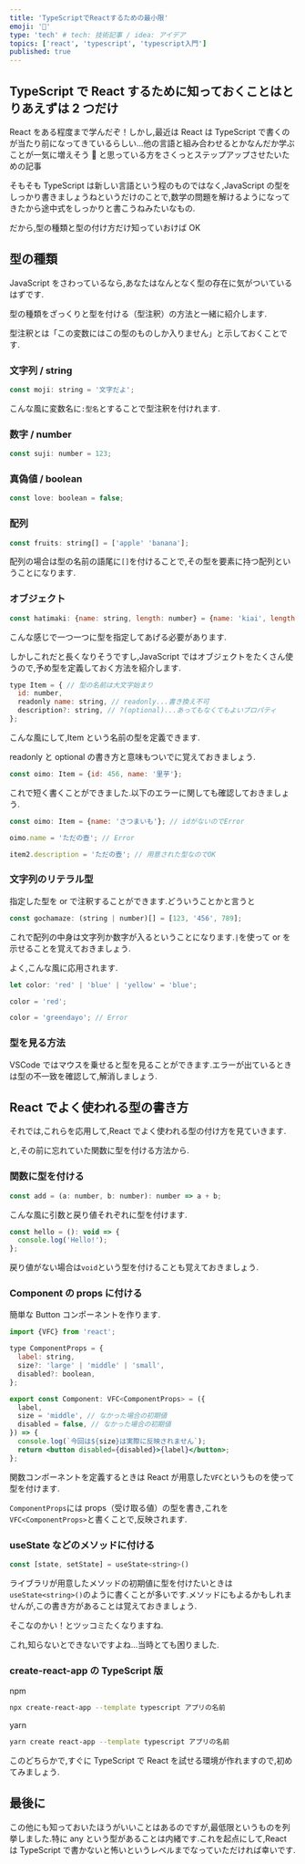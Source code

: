 ```yaml
---
title: 'TypeScriptでReactするための最小限'
emoji: '🎉'
type: 'tech' # tech: 技術記事 / idea: アイデア
topics: ['react', 'typescript', 'typescript入門']
published: true
---
```


## TypeScript で React するために知っておくことはとりあえずは 2 つだけ

React をある程度まで学んだぞ！しかし,最近は React は TypeScript で書くのが当たり前になってきているらしい...他の言語と組み合わせるとかなんだか学ぶことが一気に増えそう 🥺 と思っている方をさくっとステップアップさせたいための記事

そもそも TypeScript は新しい言語という程のものではなく,JavaScript の型をしっかり書きましょうねというだけのことで,数学の問題を解けるようになってきたから途中式をしっかりと書こうねみたいなもの.

だから,型の種類と型の付け方だけ知っていおけば OK

## 型の種類

JavaScript をさわっているなら,あなたはなんとなく型の存在に気がついているはずです.

型の種類をざっくりと型を付ける（型注釈）の方法と一緒に紹介します.

型注釈とは「この変数にはこの型のものしか入りません」と示しておくことです.

### 文字列 / string

```jsx
const moji: string = '文字だよ';
```

こんな風に変数名に`:型名`とすることで型注釈を付けれます.

### 数字 / number

```jsx
const suji: number = 123;
```

### 真偽値 / boolean

```jsx
const love: boolean = false;
```

### 配列

```jsx
const fruits: string[] = ['apple' 'banana'];
```

配列の場合は型の名前の語尾に`[]`を付けることで,その型を要素に持つ配列ということになります.

### オブジェクト

```jsx
const hatimaki: {name: string, length: number} = {name: 'kiai', length: 60};
```

こんな感じで一つ一つに型を指定してあげる必要があります.

しかしこれだと長くなりそうですし,JavaScript ではオブジェクトをたくさん使うので,予め型を定義しておく方法を紹介します.

```jsx
type Item = { // 型の名前は大文字始まり
  id: number,
  readonly name: string, // readonly...書き換え不可
  description?: string, // ?(optional)...あってもなくてもよいプロパティ
};
```

こんな風にして,Item という名前の型を定義できます.

readonly と optional の書き方と意味もついでに覚えておきましょう.

```jsx
const oimo: Item = {id: 456, name: '里芋'};
```

これで短く書くことができました.以下のエラーに関しても確認しておきましょう.

```jsx
const oimo: Item = {name: 'さつまいも'}; // idがないのでError

oimo.name = 'ただの壺'; // Error

item2.description = 'ただの壺'; // 用意された型なのでOK
```

### 文字列のリテラル型

指定した型を or で注釈することができます.どういうことかと言うと

```jsx
const gochamaze: (string | number)[] = [123, '456', 789];
```

これで配列の中身は文字列か数字が入るということになります.`|`を使って or を示せることを覚えておきましょう.

よく,こんな風に応用されます.

```jsx
let color: 'red' | 'blue' | 'yellow' = 'blue';

color = 'red';

color = 'greendayo'; // Error
```

### 型を見る方法

VSCode ではマウスを乗せると型を見ることができます.エラーが出ているときは型の不一致を確認して,解消しましょう.

## React でよく使われる型の書き方

それでは,これらを応用して,React でよく使われる型の付け方を見ていきます.

と,その前に忘れていた関数に型を付ける方法から.

### 関数に型を付ける

```jsx
const add = (a: number, b: number): number => a + b;
```

こんな風に引数と戻り値それぞれに型を付けます.

```jsx
const hello = (): void => {
  console.log('Hello!');
};
```

戻り値がない場合は`void`という型を付けることも覚えておきましょう.

### Component の props に付ける

簡単な Button コンポーネントを作ります.

```jsx
import {VFC} from 'react';

type ComponentProps = {
  label: string,
  size?: 'large' | 'middle' | 'small',
  disabled?: boolean,
};

export const Component: VFC<ComponentProps> = ({
  label,
  size = 'middle', // なかった場合の初期値
  disabled = false, // なかった場合の初期値
}) => {
  console.log(`今回は${size}は実際に反映されません`);
  return <button disabled={disabled}>{label}</button>;
};
```

関数コンポーネントを定義するときは React が用意した`VFC`というものを使って型を付けます.

`ComponentProps`には props（受け取る値）の型を書き,これを `VFC<ComponentProps>`と書くことで,反映されます.

### useState などのメソッドに付ける

```jsx
const [state, setState] = useState<string>()
```

ライブラリが用意したメソッドの初期値に型を付けたいときは`useState<string>()`のように書くことが多いです.メソッドにもよるかもしれませんが,この書き方があることは覚えておきましょう.

そこなのかい！とツッコミたくなりますね.

これ,知らないとできないですよね...当時とても困りました.

### create-react-app の TypeScript 版

npm

```bash
npx create-react-app --template typescript アプリの名前
```

yarn

```bash
yarn create react-app --template typescript アプリの名前
```

このどちらかで,すぐに TypeScript で React を試せる環境が作れますので,初めてみましょう.

## 最後に

この他にも知っておいたほうがいいことはあるのですが,最低限というものを列挙しました.特に any という型があることは内緒です.これを起点にして,React は TypeScript で書かないと怖いというレベルまでなっていただければ幸いです.

